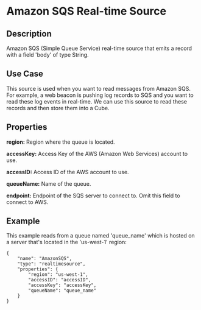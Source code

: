 # Amazon SQS Real-time Source


Description
-----------
Amazon SQS (Simple Queue Service) real-time source that emits a record with a field
'body' of type String.


Use Case
--------
This source is used when you want to read messages from Amazon SQS. For example,
a web beacon is pushing log records to SQS and you want to read these log events
in real-time. We can use this source to read these records and then store them
into a Cube.


Properties
----------
**region:** Region where the queue is located.

**accessKey:** Access Key of the AWS (Amazon Web Services) account to use.

**accessID:** Access ID of the AWS account to use.
  
**queueName:** Name of the queue.
  
**endpoint:** Endpoint of the SQS server to connect to. Omit this field to connect to AWS.


Example
-------
This example reads from a queue named 'queue_name' which is hosted on a server that's
located in the 'us-west-1' region:

    {
        "name": "AmazonSQS",
        "type": "realtimesource",
        "properties": {
            "region": "us-west-1",
            "accessID": "accessID",
            "accessKey": "accessKey",
            "queueName": "queue_name"
        }
    }

